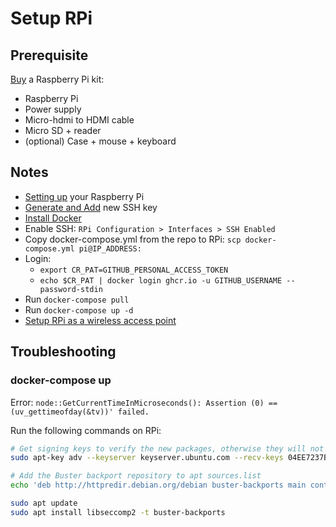 # Setup RPi

## Prerequisite

[Buy](https://www.raspberrypi.com/products/raspberry-pi-4-model-b/) a Raspberry Pi kit:

- Raspberry Pi
- Power supply
- Micro-hdmi to HDMI cable
- Micro SD + reader
- (optional) Case + mouse + keyboard

## Notes

- [Setting up](https://projects.raspberrypi.org/en/projects/raspberry-pi-setting-up/0) your Raspberry Pi
- [Generate and Add](https://docs.github.com/en/authentication/connecting-to-github-with-ssh/generating-a-new-ssh-key-and-adding-it-to-the-ssh-agent) new SSH key
- [Install Docker](https://dev.to/elalemanyo/how-to-install-docker-and-docker-compose-on-raspberry-pi-1mo)
- Enable SSH: `RPi Configuration > Interfaces > SSH Enabled`
- Copy docker-compose.yml from the repo to RPi: `scp docker-compose.yml pi@IP_ADDRESS:`
- Login:
  - `export CR_PAT=GITHUB_PERSONAL_ACCESS_TOKEN`
  - `echo $CR_PAT | docker login ghcr.io -u GITHUB_USERNAME --password-stdin`
- Run `docker-compose pull`
- Run `docker-compose up -d`
- [Setup RPi as a wireless access point](https://www.youtube.com/watch?v=neBa0Oz_yCo)

## Troubleshooting

### docker-compose up

Error: `node::GetCurrentTimeInMicroseconds(): Assertion (0) == (uv_gettimeofday(&tv))' failed.`

Run the following commands on RPi:

```bash
# Get signing keys to verify the new packages, otherwise they will not install
sudo apt-key adv --keyserver keyserver.ubuntu.com --recv-keys 04EE7237B7D453EC 648ACFD622F3D138

# Add the Buster backport repository to apt sources.list
echo 'deb http://httpredir.debian.org/debian buster-backports main contrib non-free' | sudo tee -a /etc/apt/sources.list.d/debian-backports.list

sudo apt update
sudo apt install libseccomp2 -t buster-backports
```
